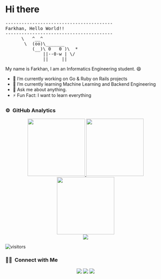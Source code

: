 # Hi there <img src="https://media.giphy.com/media/hvRJCLFzcasrR4ia7z/giphy.gif" width="5px">

<pre>
----------------------------------------
<span>Farkhan, Hello World!!</span>
----------------------------------------
      \   ^__^
       \  (oo)\_______
          (__)\ 0   0 )\  *
              ||--0-w | \/
              ||     ||
</pre>

My name is Farkhan, I am an Informatics Engineering student. :smile:

- 🔭 I’m currently working on Go & Ruby on Rails projects
- 🌱 I’m currently learning Machine Learning and Backend Engineering
- 💬 Ask me about anything. 
- ⚡ Fun Fact: I want to learn everything 

### ⚙️ &nbsp;GitHub Analytics

<p align="center">
<a href="https://github.com/farkhan777">
  <img height="180em" src="https://github-readme-stats-eight-theta.vercel.app/api?username=farkhan777&show_icons=true&theme=tokyonight&include_all_commits=true&count_private=true&hide_border=true"/>
  <img height="180em" src="https://github-readme-stats-eight-theta.vercel.app/api/top-langs/?username=farkhan777&hide_border=true&cache_seconds=1800&layout=compact&langs_count=8&theme=tokyonight"/> 
  <br/>
  <img height="180em" src="https://github-readme-streak-stats.herokuapp.com/?user=farkhan777&theme=buefy-dark&hide_border=true&background=1a1b27"/>
  <br/>
  <img src="https://github-profile-trophy.vercel.app/?username=farkhan777&margin-w=10&no-frame=true&row=1&theme=darkhub"/>
  </a>
</p>

![visitors](https://visitor-badge.glitch.me/badge?page_id=vfarkhan777) 

### 🤝🏻 &nbsp;Connect with Me

<p align="center">
<a href="mailto:farhanhamzah71@gmail.com"><img src="https://img.shields.io/badge/-farhanhamzah71-D14836?style=flat&logo=Gmail&logoColor=white"/></a>
<a href="https://t.me/KhanHF"><img src="https://img.shields.io/badge/-KhanHF-2CA5E0?style=flat&logo=telegram&logoColor=white"/></a>
<a href="https://www.linkedin.com/in/farkhan-hamzah-firdaus-5312a8202/"><img src="https://img.shields.io/badge/-Farkhan-blue?style=flat&logo=linkedin&logoColor=white"></a>
</p>
